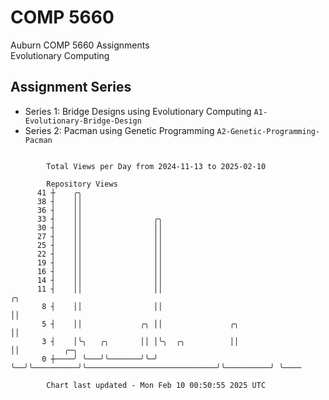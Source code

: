 # COMP 5660
Auburn COMP 5660 Assignments  
Evolutionary Computing

## Assignment Series
- Series 1: Bridge Designs using Evolutionary Computing `A1-Evolutionary-Bridge-Design`
- Series 2: Pacman using Genetic Programming `A2-Genetic-Programming-Pacman`

```

        Total Views per Day from 2024-11-13 to 2025-02-10

        Repository Views
      41 ┼    ╭╮
      38 ┤    ││
      36 ┤    ││
      33 ┤    ││                ╭╮
      30 ┤    ││                ││
      27 ┤    ││                ││
      25 ┤    ││                ││
      22 ┤    ││                ││
      19 ┤    ││                ││
      16 ┤    ││                ││
      14 ┤    ││                ││
      11 ┤    ││                ││                                              ╭╮
       8 ┤    ││                ││                                              ││
       5 ┤    ││             ╭╮ ││               ╭╮                             ││
       3 ┤    │╰╮   ╭╮       ││ │╰╮  ╭╮          ││                             ││          ╭─╮
       0 ┼────╯ ╰───╯╰───────╯╰─╯ ╰──╯╰──────────╯╰─────────────────────────────╯╰──────────╯ ╰────

        Chart last updated - Mon Feb 10 00:50:55 2025 UTC
        
```
